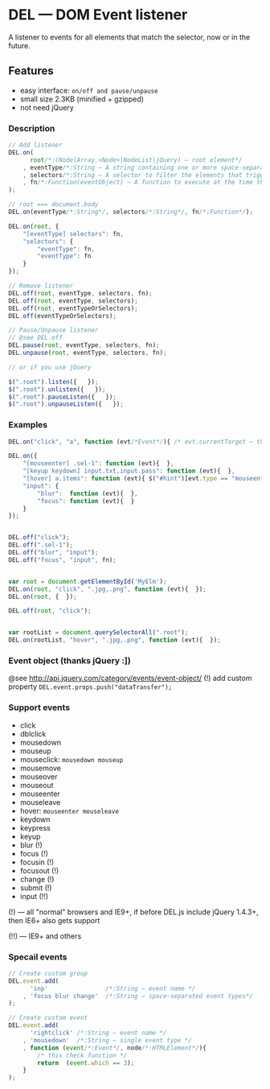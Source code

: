 # DEL — DOM Event listener

A listener to events for all elements that match the selector, now or in the future.


## Features
* easy interface: `on/off and pause/unpause`
* small size 2.3KB (minified + gzipped)
* not need jQuery



### Description
```js
// Add listener
DEL.on(
	  root/*:(Node|Array.<Node>|NodeList|jQuery) — root element*/
	, eventType/*:String — A string containing one or more space-separated event types, such as "click" or "keydown"*/
	, selectors/*:String — A selector to filter the elements that trigger the event.*/
	, fn/*:Function(eventObject) — A function to execute at the time the event is triggered.*/
);

// root === document.body
DEL.on(eventType/*:String*/, selectors/*:String*/, fn/*:Function*/);

DEL.on(root, {
	"[eventType] selectors": fn,
	"selectors": {
		"eventType": fn,
		"eventType": fn
	}
});

// Remove listener
DEL.off(root, eventType, selectors, fn);
DEL.off(root, eventType, selectors);
DEL.off(root, eventTypeOrSelectors);
DEL.off(eventTypeOrSelectors);

// Pause/Unpause listener
// @see DEL.off
DEL.pause(root, eventType, selectors, fn);
DEL.unpause(root, eventType, selectors, fn);

// or if you use jQuery

$(".root").listen({   });
$(".root").unlisten({   });
$(".root").pauseListen({   });
$(".root").unpauseListen({   });
```


### Examples
```js
DEL.on("click", "a", function (evt/*Event*/){ /* evt.currentTarget — this link */ });

DEL.on({
	"[mouseenter] .sel-1": function (evt){  },
	"[keyup keydown] input.txt,input.pass": function (evt){  },
	"[hover] a.items": function (evt){ $("#hint")[evt.type == "mouseenter" ? "show" : "hide"](); },
	"input": {
		"blur":  function (evt){  },
		"focus": function (evt){  }
	}
});


DEL.off("click");
DEL.off(".sel-1");
DEL.off("blur", "input");
DEL.off("focus", "input", fn);


var root = document.getElementById('MyElm');
DEL.on(root, "click", ".jpg,.png", function (evt){  });
DEL.on(root, {  });

DEL.off(root, "click");


var rootList = document.querySelectorAll(".root");
DEL.on(rootList, "hover", ".jpg,.png", function (evt){  });
```



### Event object (thanks jQuery :])
@see http://api.jquery.com/category/events/event-object/
(!) add custom property `DEL.event.props.push("dataTransfer");`



### Support events
* click
* dblclick
* mousedown
* mouseup
* mouseclick: `mousedown mouseup`
* mousemove
* mouseover
* mouseout
* mouseenter
* mouseleave
* hover: `mouseenter mouseleave`
* keydown
* keypress
* keyup
* blur (!)
* focus (!)
* focusin (!)
* focusout (!)
* change (!)
* submit (!)
* input (!!)

(!) — all "normal" browsers and IE9+, if before DEL.js include jQuery 1.4.3+, then IE6+ also gets support

(!!) — IE9+ and others



### Specail events
```js
// Create custom group
DEL.event.add(
	  'inp'                /*:String — event name */
	, 'focus blur change'  /*:String — space-separated event types*/
);

// Create custom event
DEL.event.add(
	  'rightclick' /*:String — event name */
	, 'mousedown'  /*:String — single event type */
	, function (event/*:Event*/, node/*:HTMLElement*/){
		/* this check function */
		return  (event.which == 3);
	}
);
```
